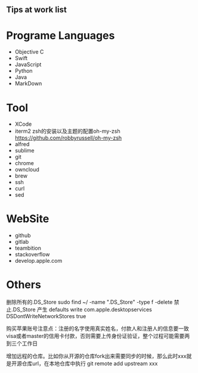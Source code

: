 ## Tips at work list ##

# Programe Languages #
- Objective C
- Swift
- JavaScript
- Python
- Java
- MarkDown

# Tool #
- XCode
- iterm2 zsh的安装以及主题的配置oh-my-zsh https://github.com/robbyrussell/oh-my-zsh
- alfred
- sublime
- git
- chrome
- owncloud
- brew
- ssh
- curl
- sed

# WebSite #
- github
- gitlab
- teambition
- stackoverflow
- develop.apple.com

# Others #
删除所有的.DS_Store				sudo find ~/ -name ".DS_Store" -type f -delete
禁止.DS_Store 产生				defaults write com.apple.desktopservices DSDontWriteNetworkStores true

购买苹果账号注意点：注册的名字使用真实姓名，付款人和注册人的信息要一致visa或者master的信用卡付款，否则需要上传身份证验证，整个过程可能需要两到三个工作日

增加远程的仓库。比如你从开源的仓库fork出来需要同步的时候，那么此时xxx就是开源仓库url，在本地仓库中执行 git remote add upstream xxx